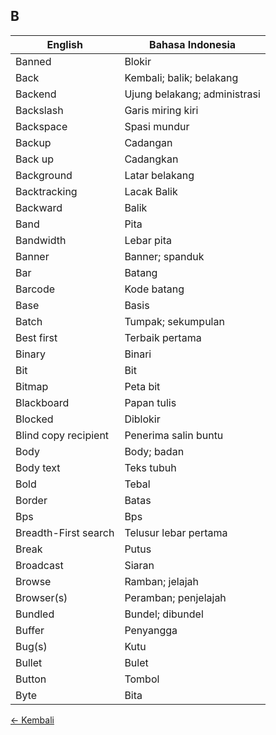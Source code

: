 ## B

| English         | Bahasa Indonesia      |
|-----------------|-----------------------|
| Banned          | Blokir          |
| Back            | Kembali; balik; belakang  |
| Backend           | Ujung belakang; administrasi  |
| Backslash         | Garis miring kiri     |
| Backspace         | Spasi mundur        |
| Backup          | Cadangan          |
| Back up           | Cadangkan         |
| Background        | Latar belakang      |
| Backtracking        | Lacak Balik         |
| Backward          | Balik           |
| Band            | Pita            |
| Bandwidth         | Lebar pita        |
| Banner          | Banner; spanduk       |
| Bar             | Batang          |
| Barcode           | Kode batang         |
| Base            | Basis           |
| Batch           | Tumpak; sekumpulan    |
| Best first        | Terbaik pertama     |
| Binary          | Binari          |
| Bit             | Bit             |
| Bitmap          | Peta bit          |
| Blackboard        | Papan tulis         |
| Blocked           | Diblokir          |
| Blind copy recipient    | Penerima salin buntu    |
| Body            | Body; badan         |
| Body text         | Teks tubuh        |
| Bold            | Tebal           |
| Border          | Batas           |
| Bps             | Bps             |
| Breadth-First search    | Telusur lebar pertama   |
| Break           | Putus           |
| Broadcast         | Siaran          |
| Browse          | Ramban; jelajah       |
| Browser(s)        | Peramban; penjelajah    |
| Bundled           | Bundel; dibundel      |
| Buffer          | Penyangga         |
| Bug(s)          | Kutu            |
| Bullet          | Bulet           |
| Button          | Tombol          |
| Byte            | Bita            |

[&larr; Kembali](../)
